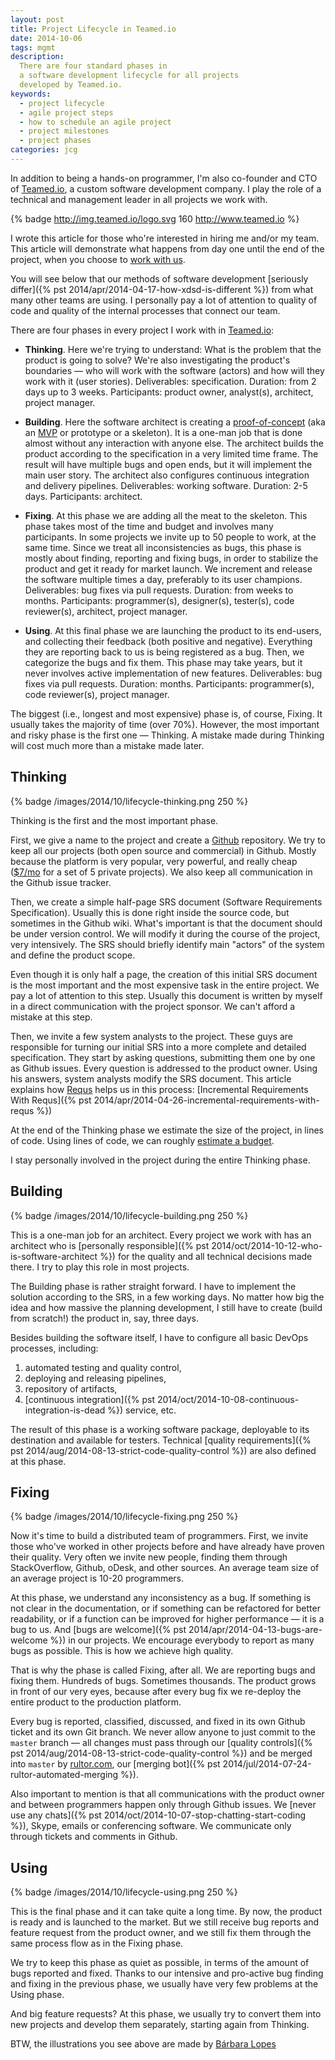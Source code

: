 ```yaml
---
layout: post
title: Project Lifecycle in Teamed.io
date: 2014-10-06
tags: mgmt
description:
  There are four standard phases in
  a software development lifecycle for all projects
  developed by Teamed.io.
keywords:
  - project lifecycle
  - agile project steps
  - how to schedule an agile project
  - project milestones
  - project phases
categories: jcg
---
```


In addition to being a hands-on programmer, I'm also co-founder and CTO of
[Teamed.io](http://www.teamed.io), a custom software development company.
I play the role of a technical and management leader in all projects
we work with.

{% badge http://img.teamed.io/logo.svg 160 http://www.teamed.io %}

I wrote this article for those who're interested in hiring me and/or
my team. This article will demonstrate what happens from day one until
the end of the project, when you choose to [work with us](mailto:hire@teamed.io).

You will see below that our methods of
software development [seriously differ]({% pst 2014/apr/2014-04-17-how-xdsd-is-different %})
from what many other teams are using. I personally pay a lot of attention to quality
of code and quality of the internal processes that connect our team.

<!--more-->

There are four phases in every project I work with in
[Teamed.io](http://www.teamed.io):

 * **Thinking**.
   Here we're trying to understand: What is the problem that the product
   is going to solve? We're also investigating the product's boundaries &mdash;
   who will work with the software (actors) and how will they work with it (user stories).
   Deliverables: specification.
   Duration: from 2 days up to 3 weeks.
   Participants: product owner, analyst(s), architect, project manager.

 * **Building**.
   Here the software architect is creating a [proof-of-concept](https://en.wikipedia.org/wiki/Proof_of_concept)
   (aka an [MVP](https://en.wikipedia.org/wiki/Minimum_viable_product) or prototype or a skeleton).
   It is a one-man job that is done almost without any interaction
   with anyone else. The architect builds the product according to the
   specification in a very limited time frame. The result will have
   multiple bugs and open ends, but it will implement the main user story.
   The architect also configures continuous integration and delivery pipelines.
   Deliverables: working software.
   Duration: 2-5 days.
   Participants: architect.

 * **Fixing**.
   At this phase we are adding all the meat to the skeleton. This phase
   takes most of the time and budget and involves many participants.
   In some projects we invite up to 50 people to work, at the same time.
   Since we treat all inconsistencies as bugs, this phase is mostly about
   finding, reporting and fixing bugs, in order to stabilize the product
   and get it ready for market launch. We increment and
   release the software multiple times a day, preferably to its user
   champions.
   Deliverables: bug fixes via pull requests.
   Duration: from weeks to months.
   Participants: programmer(s), designer(s), tester(s), code reviewer(s), architect, project manager.

 * **Using**.
   At this final phase we are launching the product to its end-users,
   and collecting their feedback (both positive and negative). Everything
   they are reporting back to us is being registered as a bug. Then,
   we categorize the bugs and fix them. This phase may take years, but
   it never involves active implementation of new features.
   Deliverables: bug fixes via pull requests.
   Duration: months.
   Participants: programmer(s), code reviewer(s), project manager.

The biggest (i.e., longest and most expensive) phase is, of course, Fixing. It
usually takes the majority of time (over 70%). However, the most important
and risky phase is the first one &mdash; Thinking. A mistake made during Thinking
will cost much more than a mistake made later.

## Thinking

{% badge /images/2014/10/lifecycle-thinking.png 250 %}

Thinking is the first and the most important phase.

First, we give a name to the project and create a [Github](https://github.com) repository. We
try to keep all our projects (both open source and commercial) in Github.
Mostly because the platform is very popular, very powerful, and really cheap
([$7/mo](https://github.com/pricing) for a set of 5 private projects).
We also keep all communication in the Github issue tracker.

Then, we create a simple half-page SRS document (Software Requirements Specification). Usually
this is done right inside the source code, but sometimes in the Github wiki. What's important
is that the document should be under version control. We will modify it
during the course of the project, very intensively. The SRS should briefly
identify main "actors" of the system and define the product scope.

Even though it is only half a page, the creation of this initial SRS document
is the most important and the most expensive task in the entire project.
We pay a lot of attention to this step. Usually this document is written
by myself in a direct communication with the project sponsor. We can't afford
a mistake at this step.

Then, we invite a few system analysts to the project. These guys
are responsible for turning our initial SRS into a more complete and detailed
specification. They start by asking questions, submitting them one by one
as Github issues. Every question is addressed to the product owner. Using
his answers, system analysts modify the SRS document.
This article explains how [Requs](http://www.requs.org) helps us in this process:
[Incremental Requirements With Requs]({% pst 2014/apr/2014-04-26-incremental-requirements-with-requs %})

At the end of the Thinking phase we estimate the size of the project,
in lines of code. Using lines of code, we can roughly
[estimate a budget](http://www.teamed.io/calculator.html).

I stay personally involved in the project during
the entire Thinking phase.

## Building

{% badge /images/2014/10/lifecycle-building.png 250 %}

This is a one-man job for an architect. Every project we work with
has an architect who is [personally responsible]({% pst 2014/oct/2014-10-12-who-is-software-architect %})
for the quality and all
technical decisions made there. I try to play this role
in most projects.

The Building phase is rather straight forward. I have to implement the
solution according to the SRS, in a few working days. No matter
how big the idea and how massive the planning development, I
still have to create (build from scratch!) the product in, say, three days.

Besides building the software itself, I have to configure all
basic DevOps processes, including:
1) automated testing and quality control,
2) deploying and releasing pipelines,
3) repository of artifacts,
4) [continuous integration]({% pst 2014/oct/2014-10-08-continuous-integration-is-dead %}) service, etc.

The result of this phase is a working software package, deployable
to its destination and available for testers. Technical
[quality requirements]({% pst 2014/aug/2014-08-13-strict-code-quality-control %})
are also defined at this phase.

## Fixing

{% badge /images/2014/10/lifecycle-fixing.png 250 %}

Now it's time to build a distributed team of programmers. First, we
invite those who've worked in other projects before and have already
have proven their quality. Very often we invite new people,
finding them through StackOverflow, Github, oDesk, and other sources.
An average team size of an average project is 10-20 programmers.

At this phase, we understand any inconsistency as a bug. If something is not clear
in the documentation, or if something can be refactored for better
readability, or if a function can be improved for higher performance &mdash;
it is a bug to us.
And [bugs are welcome]({% pst 2014/apr/2014-04-13-bugs-are-welcome %}) in our projects.
We encourage everybody to report as many bugs as possible. This is how
we achieve high quality.

That is why the phase is called Fixing, after all. We are reporting bugs and fixing
them. Hundreds of bugs. Sometimes thousands. The product
grows in front of our very eyes, because after every bug fix
we re-deploy the entire product to the production platform.

Every bug is reported, classified, discussed, and fixed in its
own Github ticket and its own Git branch. We never allow anyone
to just commit to the `master` branch &mdash; all changes must pass through
our [quality controls]({% pst 2014/aug/2014-08-13-strict-code-quality-control %})
and be merged into `master` by [rultor.com](http://www.rultor.com),
our [merging bot]({% pst 2014/jul/2014-07-24-rultor-automated-merging %}).

Also important to mention is that all communications with the product owner
and between programmers happen only through Github issues. We
[never use any chats]({% pst 2014/oct/2014-10-07-stop-chatting-start-coding %}),
Skype, emails or conferencing software. We communicate
only through tickets and comments in Github.

## Using

{% badge /images/2014/10/lifecycle-using.png 250 %}

This is the final phase and it can take quite a long time. By now, the product is
ready and is launched to the market. But we still receive bug reports
and feature request from the product owner, and we still fix them through
the same process flow as in the Fixing phase.

We try to keep this phase as quiet as possible, in terms of
the amount of bugs reported and fixed. Thanks to our intensive and
pro-active bug finding and fixing in the previous phase, we usually
have very few problems at the Using phase.

And big feature requests? At this phase, we usually try to convert
them into new projects and develop them separately, starting again
from Thinking.

BTW, the illustrations you see above are made by
[Bárbara Lopes](https://www.behance.net/lopesbarbara)
